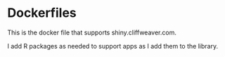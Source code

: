 # Dockerfiles

This is the docker file that supports shiny.cliffweaver.com.

I add R packages as needed to support apps as I add them to the library.

